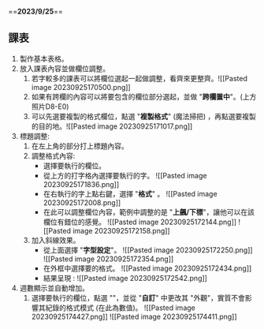 ==**2023/9/25**==

## 課表

1. 製作基本表格。
2. 放入課表內容並做欄位調整。
	1. 若字較多的課表可以將欄位選起一起做調整，看齊來更整齊。![[Pasted image 20230925170500.png]]
	2. 如果有跨欄的內容可以將要包含的欄位部分選起，並做 "**跨欄置中**"。(上方照片D8-E0)
	3. 可以先選要複製的格式欄位，點選 "**複製格式**" (魔法掃把) ，再點選要複製的目的地。![[Pasted image 20230925171017.png]]
3. 標題調整:
	1. 在左上角的部分打上標題內容。
	2. 調整格式內容:
		* 選擇要執行的欄位。
		* 從上方的打字格內選擇要執行的字。
			![[Pasted image 20230925171836.png]]
		* 在右執行的字上點右鍵，選擇 "**格式**" 。
			![[Pasted image 20230925172008.png]]
		* 在此可以調整欄位內容，範例中調整的是 "**上飆/下標**"，讓他可以在該欄位有錯位的感覺。
			![[Pasted image 20230925172144.png]]
			![[Pasted image 20230925172158.png]]
	3. 加入斜線效果。
		* 從上面選擇 "**字型設定**"。
			![[Pasted image 20230925172250.png]]
			![[Pasted image 20230925172354.png]]
		* 在外框中選擇要的格式。
			![[Pasted image 20230925172434.png]]
		* 結果呈現 :
			![[Pasted image 20230925172542.png]]
4. 週數顯示並自動增加。
	1. 選擇要執行的欄位，點選 ""，並從 "**自訂**" 中更改其 "外觀"，實質不會影響其紀錄的格式模式 (在此為數值)。
		![[Pasted image 20230925174427.png]]
		![[Pasted image 20230925174411.png]]